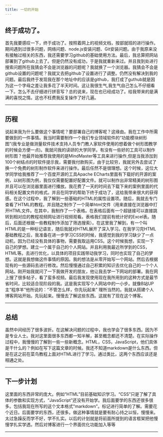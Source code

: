 ```yaml
---
title: 一切的开始
---
```


## 终于成功了。

首先我要感叹一下，终于成功了。按照着网上的视频文档，按部就班的进行操作。期间遇到过很多问题，网络问题、node.js安装问题、Git安装问题。由于我原来没有接触过相关的东西，我还需要学习github的基础使用方法。最后，我总算把网站部署到了github上去了。但是仍然没有成功，于是我就重新来过。并且我到处进行搜索问题所在我猜会不会是浏览器的问题呢？我就换了一个浏览器。我猜会不会是github设置的问题呢？我就又去把github了设置进行了调整。仍然没有解决到我的问题。最后我终于发现我在那个地址中的应该是github，我打成了guthub就是因为这一个字母之差让我多花了半天时间。这让我很生气,我生气自己怎么不仔细看一下。怎么不去仔细进行拼音写？总的说来，现在也已经成功了。给我带来的是满满的喜悦之情。这也不枉费我反复操作了好几遍。 

---

## 历程

说起来我为什么要做这个事情呢？要部署自己的博客呢？这缘由。我在工作中所需要做到的一件事情。我当时需要制作一个我们专业领域软件的“功能模块树形图”(我专业是做测量软件技术支持人员专门教人家软件使用的想着做个树形图教学的时候会方便一点)。我就问我的读研的大学同学。有没有一些好的工具可以制作树形图？他最开始推荐我使用的是MindMaster等工具来进行操作,但是当我添加到100个树结点的时软件提示我，需要我付款购买，由于比较穷，我就另外去尝试了换一个免费的树形制作软件来进行操作。最后任然不是很理想。这个时候，这位大学同学给我推荐了一个百度开源的工具Apache ECharts里面有下载好的开源的案例，以树形图为例，我仅仅需要配置好配置文件。就可以制作出非常精美的树形图并且可以在浏览器里面进行播放。我花费了一天的时间去下载下来的案例里面的代码相关配置文件的格式。并且在同学的帮助下终于成功了，这给我带来很大的获得感。在这个过程中，我了解到一些基础的HTML的属性设置项。随后，我就去专门查看了HTML的教程。并且随之制作了一个简单html文件（用来直接在浏览器中打开HTML文件。在其中，我制作了一个表格。在表格后面有一个超链接可以直接跳转到相对应的教程视频网址进行视频观看。表格我们提前有统计好的Excel表。随后，后面还根据一些教程制作添加了筛选搜索）。在这里我了解到，有一个叫HTML的是一种标记语言，随后我就对HTML展开了深入学习。在我学习完HTML基础教程之后，我准备在进一步学习CSS的时候，我感觉到我的学习缺少了一点动机，因为已经没有具体的事物，需要我取运用CSS。这个时候我想，实现一下自己的梦想。建立一个属于自己的个人网站。并且利用我最近所学到的CSS，HTML等。去进行优化，以具体的项目实践带动我学习，同时也实现了自己的梦想。这就是我想做这件事情的原因。我的想法是从零开始写一个网站。然后去根据现有的一些源码去进行修改。然后慢慢通过自己积累的知识去优化自己的一个个人网站。刚开始我就问了一下我做开发的朋友，他让我去学一下网站的部署。我在网上搜了很多帖子，看了蛮多视频。最后我发现使用现在我所用到的这种方式是最节省时间，比较适合现阶段的我。这是我实现写个人网站中的一小步。就像B站UP主“程序羊”他所说的：“不管怎么样，你先玩起来”
理所当然的。我就从搭建个人博客网站开始。先玩起来。慢慢去了解这些东西。这就有了现在这个博客。

---

## 总结

虽然中间经历了很多波折。在这解决问题的过程中，我也学会了很多东西。因为不是专业人士。我对这里面很多东西都一知半解，甚至概念都还不清楚。在实际操作过程中，我慢慢的了解到一些一些新概念。HTML，CSS，JavaScript，他们具体是干什么的？例如在写下这篇文章的时候。我还不知道markdown是什么东西。但是在这之前在菜鸟教程上面对HTML进行了学习。通过类比，这两个东西应该还是相通之处。

---

## 下一步计划

这里面的东西非常的庞大。例如“HTML”目前基础知识学习。“CSS”只是了解了具体的参数和实现方式，“JavaScript”还没有开始学。我后面要学的东西还很多很多。包括我现在所写的这个文本格式“markdown”。标记进行简单的了解。需要花个近日。后面要学的东西，还很多。做这种事情就是要有耐心持之以恒，慢慢来。太过急躁反而学不好，学不扎实。以后的计划就是将前面所提到的语言框架把他慢慢学扎实学透。然后对博客进行一个界面优化功能加入等等

---